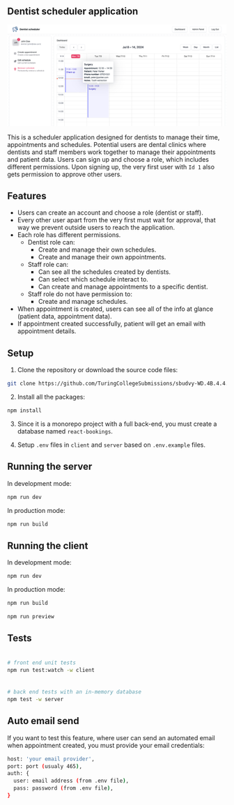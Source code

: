 ## Dentist scheduler application

<p align="center">
<img src="https://github.com/sbudvytis/react-dentist-scheduler/blob/main/client/src/assets/preview.png">
</p>

This is a scheduler application designed for dentists to manage their time, appointments and schedules. Potential users are dental clinics
where dentists and staff members work together to manage their appointments and patient data. Users can sign up and choose a role,
which includes different permissions. Upon signing up, the very first user with `Id 1` also gets permission to approve other users.

## Features

- Users can create an account and choose a role (dentist or staff).
- Every other user apart from the very first must wait for approval, that way we prevent outside users to reach the application.
- Each role has different permissions.
  - Dentist role can:
    - Create and manage their own schedules.
    - Create and manage their own appointments.
  - Staff role can:
    - Can see all the schedules created by dentists.
    - Can select which schedule interact to.
    - Can create and manage appointments to a specific dentist.
  - Staff role do not have permission to:
    - Create and manage schedules.
- When appointment is created, users can see all of the info at glance (patient data, appointment data).
- If appointment created successfully, patient will get an email with appointment details.

## Setup

1. Clone the repository or download the source code files:

```bash
git clone https://github.com/TuringCollegeSubmissions/sbudvy-WD.4B.4.4.git
```

2. Install all the packages:

```bash
npm install
```

3. Since it is a monorepo project with a full back-end, you must create a database named `react-bookings`.

4. Setup `.env` files in `client` and `server` based on `.env.example` files.

## Running the server

In development mode:

```bash
npm run dev
```

In production mode:

```bash
npm run build
```

## Running the client

In development mode:

```bash
npm run dev
```

In production mode:

```bash
npm run build
```

```bash
npm run preview
```

## Tests

```bash

# front end unit tests
npm run test:watch -w client


# back end tests with an in-memory database
npm test -w server
```

## Auto email send

If you want to test this feature, where user can send an automated email when appointment created, you must provide your email credentials:

```bash
host: 'your email provider',
port: port (usualy 465),
auth: {
  user: email address (from .env file),
  pass: password (from .env file),
}
```

